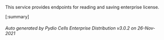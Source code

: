 






This service provides endpoints for reading and saving enterprise license.

[:summary]

###### Auto generated by Pydio Cells Enterprise Distribution v3.0.2 on 26-Nov-2021
